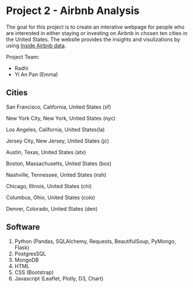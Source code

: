 # Project 2 - Airbnb Analysis

The goal for this project is to create an interative webpage for people who are interested in either staying or investing on Airbnb in chosen ten cities in the United States.
The website provides the insights and visulizations by using [Inside Airbnb data](http://insideairbnb.com/).  

Project Team:
* Radhi
* Yi An Pan (Emma) 

## Cities

San Francisco, California, United States (sf)

New York City, New York, United States (nyc)

Los Angeles, California, United States(la)

Jersey City, New Jersey, United States (jc)

Austin, Texas, United States (atx)

Boston, Massachusetts, United States (bos)

Nashville, Tennessee, United States (nsh)

Chicago, Illinois, United States (chi)

Columbus, Ohio, United States (colo)

Denver, Colorado, United States (den)

## Software
1. Python (Pandas, SQLAlchemy, Requests, BeautifulSoup, PyMongo, Flask) 
2. PostgresSQL
3. MongoDB
4. HTML
5. CSS (Bootstrap) 
6. Javascript (Leaflet, Plotly, D3, Chart) 
